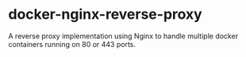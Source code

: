 # docker-nginx-reverse-proxy
A reverse proxy implementation using Nginx to handle multiple docker containers running on 80 or 443 ports.
